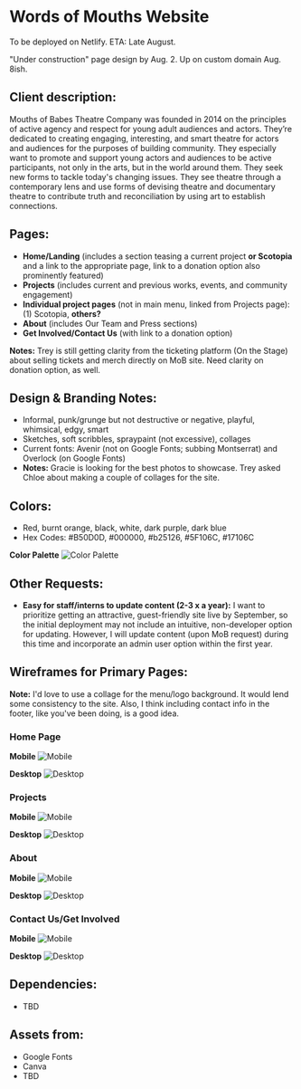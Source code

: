 # Words of Mouths Website

To be deployed on Netlify. ETA: Late August.

"Under construction" page design by Aug. 2. Up on custom domain Aug. 8ish.

## Client description:

Mouths of Babes Theatre Company was founded in 2014 on the principles of active agency and respect for young adult audiences and actors. They’re dedicated to creating engaging, interesting, and smart theatre for actors and audiences for the purposes of building community. They especially want to promote and support young actors and audiences to be active participants, not only in the arts, but in the world around them. They seek new forms to tackle today's changing issues. They see theatre through a contemporary lens and use forms of devising theatre and documentary theatre to contribute truth and reconciliation by using art to establish connections.

## Pages:

- **Home/Landing** (includes a section teasing a current project **or Scotopia** and a link to the appropriate page, link to a donation option also prominently featured)
- **Projects** (includes current and previous works, events, and community engagement)
- **Individual project pages** (not in main menu, linked from Projects page): (1) Scotopia, **others?**
- **About** (includes Our Team and Press sections)
- **Get Involved/Contact Us** (with link to a donation option)

**Notes:** Trey is still getting clarity from the ticketing platform (On the Stage) about selling tickets and merch directly on MoB site. Need clarity on donation option, as well.

## Design & Branding Notes:

- Informal, punk/grunge but not destructive or negative, playful, whimsical, edgy, smart
- Sketches, soft scribbles, spraypaint (not excessive), collages
- Current fonts: Avenir (not on Google Fonts; subbing Montserrat) and Overlock (on Google Fonts)
- **Notes:** Gracie is looking for the best photos to showcase. Trey asked Chloe about making a couple of collages for the site.

## Colors:

- Red, burnt orange, black, white, dark purple, dark blue
- Hex Codes: #B50D0D, #000000, #b25126, #5F106C, #17106C

**Color Palette**
![Color Palette](./public/images/colors.jpeg)

## Other Requests:

- **Easy for staff/interns to update content (2-3 x a year):** I want to prioritize getting an attractive, guest-friendly site live by September, so the initial deployment may not include an intuitive, non-developer option for updating. However, I will update content (upon MoB request) during this time and incorporate an admin user option within the first year.

## Wireframes for Primary Pages:

**Note:** I'd love to use a collage for the menu/logo background. It would lend some consistency to the site. Also, I think including contact info in the footer, like you've been doing, is a good idea.

### Home Page

**Mobile**
![Mobile](./public/images/home-mobile.jpeg)

**Desktop**
![Desktop](./public/images/home-desktop.png)

### Projects

**Mobile**
![Mobile](./public/images/projects-mobile.jpeg)

**Desktop**
![Desktop](./public/images/projects-desktop.jpeg)

### About

**Mobile**
![Mobile](./public/images/about-mobile.jpeg)

**Desktop**
![Desktop](./public/images/about-desktop.png)

### Contact Us/Get Involved

**Mobile**
![Mobile](./public/images/getinvolved-mobile.jpeg)

**Desktop**
![Desktop](./public/images/getinvolved-desktop.jpeg)

## Dependencies:

- TBD

## Assets from:

- Google Fonts
- Canva
- TBD
